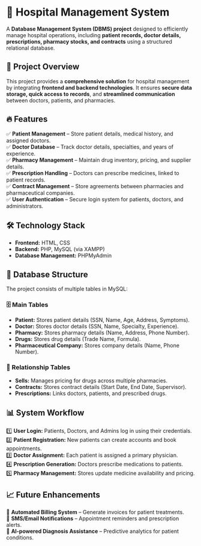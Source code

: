 # 🏥 Hospital Management System  

A **Database Management System (DBMS) project** designed to efficiently manage hospital operations, including **patient records, doctor details, prescriptions, pharmacy stocks, and contracts** using a structured relational database.  

## 📌 Project Overview  
This project provides a **comprehensive solution** for hospital management by integrating **frontend and backend technologies**. It ensures **secure data storage, quick access to records**, and **streamlined communication** between doctors, patients, and pharmacies.  

## 🔥 Features  
✅ **Patient Management** – Store patient details, medical history, and assigned doctors.  
✅ **Doctor Database** – Track doctor details, specialties, and years of experience.  
✅ **Pharmacy Management** – Maintain drug inventory, pricing, and supplier details.  
✅ **Prescription Handling** – Doctors can prescribe medicines, linked to patient records.  
✅ **Contract Management** – Store agreements between pharmacies and pharmaceutical companies.  
✅ **User Authentication** – Secure login system for patients, doctors, and administrators.  

## 🛠️ Technology Stack  
- **Frontend:** HTML, CSS  
- **Backend:** PHP, MySQL (via XAMPP)  
- **Database Management:** PHPMyAdmin  

## 📖 Database Structure  
The project consists of multiple tables in MySQL:  

### 🗄️ Main Tables  
- **Patient:** Stores patient details (SSN, Name, Age, Address, Symptoms).  
- **Doctor:** Stores doctor details (SSN, Name, Specialty, Experience).  
- **Pharmacy:** Stores pharmacy details (Name, Address, Phone Number).  
- **Drugs:** Stores drug details (Trade Name, Formula).  
- **Pharmaceutical Company:** Stores company details (Name, Phone Number).  

### 🔗 Relationship Tables  
- **Sells:** Manages pricing for drugs across multiple pharmacies.  
- **Contracts:** Stores contract details (Start Date, End Date, Supervisor).  
- **Prescriptions:** Links doctors, patients, and prescribed drugs.  

## 📊 System Workflow  
1️⃣ **User Login:** Patients, Doctors, and Admins log in using their credentials.  
2️⃣ **Patient Registration:** New patients can create accounts and book appointments.  
3️⃣ **Doctor Assignment:** Each patient is assigned a primary physician.  
4️⃣ **Prescription Generation:** Doctors prescribe medications to patients.  
5️⃣ **Pharmacy Management:** Stores update medicine availability and pricing.  

## 📈 Future Enhancements  
🔹 **Automated Billing System** – Generate invoices for patient treatments.  
🔹 **SMS/Email Notifications** – Appointment reminders and prescription alerts.  
🔹 **AI-powered Diagnosis Assistance** – Predictive analytics for patient conditions.  
